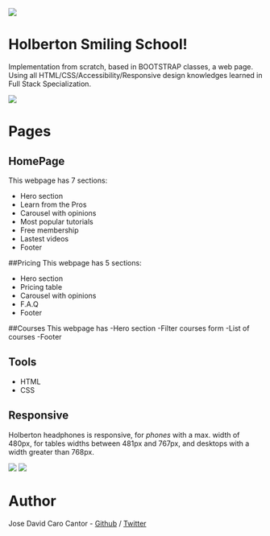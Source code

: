 ![](https://i.imgur.com/lxzWrtr.png)

# Holberton Smiling School!

Implementation from scratch, based in BOOTSTRAP classes, a web page. Using all HTML/CSS/Accessibility/Responsive design knowledges learned in Full Stack Specialization.

![](https://i.imgur.com/Ppx9zc3.jpeg)
# Pages

## HomePage
This webpage has 7 sections:
- Hero section
- Learn from the Pros
- Carousel with opinions
- Most popular tutorials
- Free membership
- Lastest videos
- Footer

##Pricing 
This webpage has 5 sections: 
- Hero section
- Pricing table
- Carousel with opinions
- F.A.Q
- Footer

##Courses
This webpage has 
-Hero section
-Filter courses form
-List of courses
-Footer

## Tools
- HTML
- CSS

## Responsive

Holberton headphones is responsive, for *phones* with a max. width of 480px, for tables widths between 481px and 767px, and desktops with a width greater than 768px.

![](https://i.imgur.com/MtQAG74.png)
![](https://i.imgur.com/MtQAG74.png)

# Author
Jose David Caro Cantor - [Github](https://github.com/josecaro02) / [Twitter](https://twitter.com/j_caro02)  
